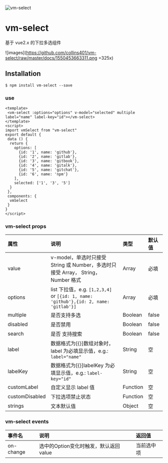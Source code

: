 ![vm-select](https://img.shields.io/npm/v/vm-select.svg?style=flat) 

# vm-select 
基于 vue2.x 的下拉多选组件

![images](https://github.com/collins401/vm-select/raw/master/docs/1550453663311.png =325x)
## Installation
```
$ npm install vm-select --save
```

### use
```
<template>
 <vm-select :options="options" v-model="selected" multiple label="name" label-key="id"></vm-select>
</template>
<script>
import vmSelect from "vm-select"
export default {
 data () {
  return {
    options: [
      {id: '1', name: 'github'},
      {id: '2', name: 'gitlab'},
      {id: '3', name: 'gitbook'},
      {id: '4', name: 'gitalk'},
      {id: '5', name: 'gitchat'},
      {id: '6', name: 'npm'}
    ],
    selected: ['1', '3', '5']
  }
 },
 components: {
  vmSelect
 }
}
</script>
```
### vm-select props
|属性|说明|类型|默认值|
|:--|:--|:--|:--|
| value | v-model，单选时只接受 String 或 Number，多选时只接受 Array， String，Number 格式| Array | 必填 |
|options|	list 下拉值，e.g. `[1,2,3,4] `or `[{id: 1, name: 'github'},{id: 2, name: 'gitlab'}]`	|Array	|必填|
|multiple|	是否支持多选	|Boolean	|false|
|disabled|	是否禁用|	Boolean|	false
|search|	是否 支持搜索|	Boolean|	false
|label|	数据格式为[{}]数组对象时，label 为必填显示值，e.g.: `label="name"`|	String|	空
|labelKey|	数据格式为[{}]labelKey 为必填显示值，e.g.: `label-key="id"`|	String|	空
|customLabel|	自定义显示 label 值| Function|	空
|customDisabled| 下拉选项禁止状态| Function|	空
|strings|	文本默认值|	 Object|	空

### vm-select events
|事件名|说明|返回值|
|:--|:--|:--|
|on-change|选中的Option变化时触发，默认返回 value|当前选中项|
